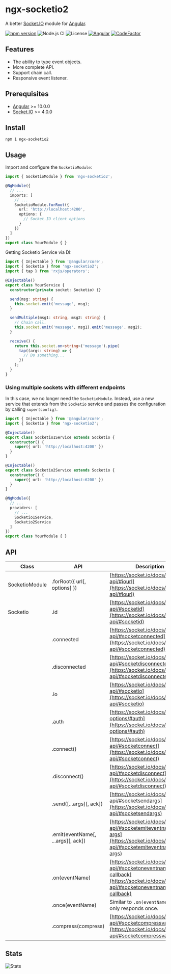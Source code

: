 # ngx-socketio2

A better [Socket.IO](https://socket.io) module for [Angular](https://angular.io).

[![npm version](https://img.shields.io/npm/v/ngx-socketio2/latest.svg)](https://npmjs.com/package/ngx-socketio2)
![Node.js CI](https://github.com/HyperLife1119/ngx-socketio2/workflows/Node.js%20CI/badge.svg)
![License](https://img.shields.io/badge/License-MIT-blue.svg)
[![Angular](https://img.shields.io/badge/Build%20with-Angular%20CLI-red?logo=angular)](https://www.github.com/angular/angular)
[![CodeFactor](https://www.codefactor.io/repository/github/hyperlife1119/ngx-socketio2/badge)](https://www.codefactor.io/repository/github/hyperlife1119/ngx-socketio2)

## Features

- The ability to type event objects.
- More complete API.
- Support chain call.
- Responsive event listener.

## Prerequisites

- [Angular](https://angular.io) >= 10.0.0
- [Socket.IO](https://socket.io) >= 4.0.0


## Install

```shell
npm i ngx-socketio2
```

## Usage

Import and configure the `SocketioModule`:

```ts
import { SocketioModule } from 'ngx-socketio2';

@NgModule({
  // ...
  imports: [
    // ...
    SocketioModule.forRoot({
      url: 'http://localhost:4200',
      options: {
        // Socket.IO client options
      }
    })
  ]
})
export class YourModule { }
```

Getting Socketio Service via DI:

```ts
import { Injectable } from '@angular/core';
import { Socketio } from 'ngx-socketio2';
import { tap } from 'rxjs/operators';

@Injectable()
export class YourService {
  constructor(private socket: Socketio) {}

  send(msg: string) {
    this.socket.emit('message', msg);
  }

  sendMultiple(msg1: string, msg2: string) {
    // Chain call.
    this.socket.emit('message', msg1).emit('message', msg2);
  }

  receive() {
    return this.socket.on<string>('message').pipe(
      tap((args: string) => {
        // Do something...
      })
    );
  }
}
```

### Using multiple sockets with different endpoints

In this case, we no longer need the `SocketioModule`. Instead, use a new service that extends from the `Socketio` service and passes the configuration by calling `super(config)`.

```ts
import { Injectable } from '@angular/core';
import { Socketio } from 'ngx-socketio2';

@Injectable()
export class Socketio1Service extends Socketio {
  constructor() {
    super({ url: 'http://localhost:4200' })
  }
}

@Injectable()
export class Socketio2Service extends Socketio {
  constructor() {
    super({ url: 'http://localhost:6200' })
  }
}
```

```ts
@NgModule({
  // ...
  providers: [
    // ...
    Socketio1Service,
    Socketio2Service
  ]
})
export class YourModule { }
```

## API

| Class | API | Description |
| ----- | --- | ----------- |
| SocketioModule | .forRoot({ url[, options] })       | [https://socket.io/docs/v4/client-api/#iourl](https://socket.io/docs/v4/client-api/#iourl) |
| Socketio       | .id                                | [https://socket.io/docs/v4/client-api/#socketid](https://socket.io/docs/v4/client-api/#socketid) |
|                | .connected                         | [https://socket.io/docs/v4/client-api/#socketconnected](https://socket.io/docs/v4/client-api/#socketconnected) |
|                | .disconnected                      | [https://socket.io/docs/v4/client-api/#socketdisconnected](https://socket.io/docs/v4/client-api/#socketdisconnected) |
|                | .io                                | [https://socket.io/docs/v4/client-api/#socketio](https://socket.io/docs/v4/client-api/#socketio) |
|                | .auth                              | [https://socket.io/docs/v4/client-options/#auth](https://socket.io/docs/v4/client-options/#auth) |
|                | .connect()                         | [https://socket.io/docs/v4/client-api/#socketconnect](https://socket.io/docs/v4/client-api/#socketconnect) |
|                | .disconnect()                      | [https://socket.io/docs/v4/client-api/#socketdisconnect](https://socket.io/docs/v4/client-api/#socketdisconnect) |
|                | .send([...args][, ack])            | [https://socket.io/docs/v4/client-api/#socketsendargs](https://socket.io/docs/v4/client-api/#socketsendargs) |
|                | .emit(eventName[, ...args][, ack]) | [https://socket.io/docs/v4/client-api/#socketemiteventname-args](https://socket.io/docs/v4/client-api/#socketemiteventname-args) |
|                | .on(eventName)                     | [https://socket.io/docs/v4/client-api/#socketoneventname-callback](https://socket.io/docs/v4/client-api/#socketoneventname-callback) |
|                | .once(eventName)                   | Similar to `.on(eventName)`, but only responds once. |
|                | .compress(compress)                | [https://socket.io/docs/v4/client-api/#socketcompressvalue](https://socket.io/docs/v4/client-api/#socketcompressvalue) |

## Stats

![Stats](https://repobeats.axiom.co/api/embed/59f75da44a2887a253ee62d72389ee17ee6a8563.svg)
